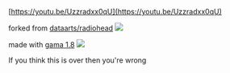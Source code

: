 [https://youtu.be/Uzzradxx0qU](https://youtu.be/Uzzradxx0qU)

forked from [dataarts/radiohead](https://github.com/dataarts/radiohead)
![](https://github.com/dataarts/radiohead/blob/master/HoC_image_grid.png?raw=true)

made with [gama 1.8](https://github.com/gama-platform/gama/releases)
![](https://github.com/agrignard/r_adiohead_10kandOK/blob/master/r_adiohead_10kandOK.png?raw=true)

If you think this is over then you're wrong
